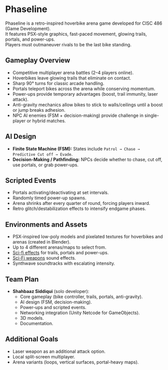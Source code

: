 # Phaseline

Phaseline is a retro-inspired hoverbike arena game developed for CISC 486 (Game Development).  
It features PSX-style graphics, fast-paced movement, glowing trails, portals, and power-ups.  
Players must outmaneuver rivals to be the last bike standing.


## Gameplay Overview
- Competitive multiplayer arena battles (2–4 players online).  
- Hoverbikes leave glowing trails that eliminate on contact.  
- Sharp 90° turns for classic arcade handling.  
- Portals teleport bikes across the arena while conserving momentum.  
- Power-ups provide temporary advantages (boost, trail immunity, laser attack).  
- Anti-gravity mechanics allow bikes to stick to walls/ceilings until a boost or jump breaks adhesion.  
- NPC AI enemies (FSM + decision-making) provide challenge in single-player or hybrid matches.  


## AI Design
- **Finite State Machine (FSM):** States include `Patrol → Chase → Predictive Cut off → Evade`.  
- **Decision-Making / Pathfinding:** NPCs decide whether to chase, cut off, use portals, or grab power-ups.  


## Scripted Events
- Portals activating/deactivating at set intervals.  
- Randomly timed power-up spawns.  
- Arena shrinks after every quarter of round, forcing players inward.
- Retro glitch/destabilization effects to intensify endgame phases.  


## Environments and Assets
- PSX-inspired low-poly models and pixelated textures for hoverbikes and arenas (created  in Blender).  
- Up to 4 different arenas/maps to select from.
- [Sci-fi effects](https://assetstore.unity.com/packages/vfx/particles/sci-fi-arsenal-60519) for trails, portals and power-ups.  
- [Sci-Fi weapons](https://assetstore.unity.com/packages/audio/sound-fx/weapons/sci-fi-weapons-pack-1-218039) sound effects.
- Synthwave soundtracks with escalating intensity. 


## Team Plan
- **Shahbaaz Siddiqui** (solo developer):  
  - Core gameplay (bike controller, trails, portals, anti-gravity).  
  - AI design (FSM, decision-making).  
  - Power-ups and scripted events.  
  - Networking integration (Unity Netcode for GameObjects).  
  - 3D models.
  - Documentation.  


## Additional Goals
- Laser weapon as an additional attack option.  
- Local split-screen multiplayer.  
- Arena variants (loops, vertical surfaces, portal-heavy maps). 
